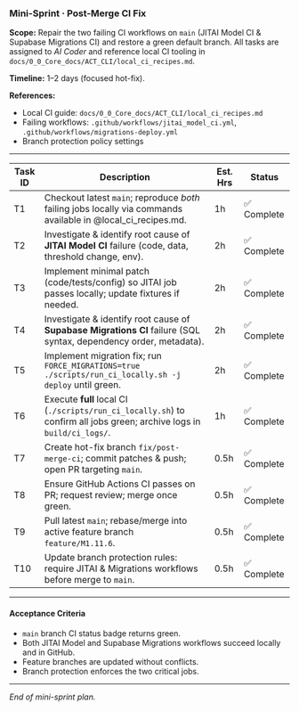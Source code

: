 ### Mini-Sprint · Post-Merge CI Fix

**Scope:** Repair the two failing CI workflows on `main` (JITAI Model CI &
Supabase Migrations CI) and restore a green default branch. All tasks are
assigned to _AI Coder_ and reference local CI tooling in
`docs/0_0_Core_docs/ACT_CLI/local_ci_recipes.md`.

**Timeline:** 1–2 days (focused hot-fix).

**References:**

- Local CI guide: `docs/0_0_Core_docs/ACT_CLI/local_ci_recipes.md`
- Failing workflows: `.github/workflows/jitai_model_ci.yml`,
  `.github/workflows/migrations-deploy.yml`
- Branch protection policy settings

---

| Task ID | Description                                                                                                            | Est. Hrs | Status      |
| ------- | ---------------------------------------------------------------------------------------------------------------------- | -------- | ----------- |
| T1      | Checkout latest `main`; reproduce _both_ failing jobs locally via commands available in @local_ci_recipes.md.          | 1h       | ✅ Complete |
| T2      | Investigate & identify root cause of **JITAI Model CI** failure (code, data, threshold change, env).                   | 2h       | ✅ Complete |
| T3      | Implement minimal patch (code/tests/config) so JITAI job passes locally; update fixtures if needed.                    | 2h       | ✅ Complete |
| T4      | Investigate & identify root cause of **Supabase Migrations CI** failure (SQL syntax, dependency order, metadata).      | 2h       | ✅ Complete |
| T5      | Implement migration fix; run `FORCE_MIGRATIONS=true ./scripts/run_ci_locally.sh -j deploy` until green.                | 2h       | ✅ Complete |
| T6      | Execute **full** local CI (`./scripts/run_ci_locally.sh`) to confirm all jobs green; archive logs in `build/ci_logs/`. | 1h       | ✅ Complete |
| T7      | Create hot-fix branch `fix/post-merge-ci`; commit patches & push; open PR targeting `main`.                            | 0.5h     | ✅ Complete |
| T8      | Ensure GitHub Actions CI passes on PR; request review; merge once green.                                               | 0.5h     | ✅ Complete |
| T9      | Pull latest `main`; rebase/merge into active feature branch `feature/M1.11.6`.                                         | 0.5h     | ✅ Complete |
| T10     | Update branch protection rules: require JITAI & Migrations workflows before merge to `main`.                           | 0.5h     | ✅ Complete |

---

#### Acceptance Criteria

- `main` branch CI status badge returns green.
- Both JITAI Model and Supabase Migrations workflows succeed locally and in
  GitHub.
- Feature branches are updated without conflicts.
- Branch protection enforces the two critical jobs.

---

_End of mini-sprint plan._
